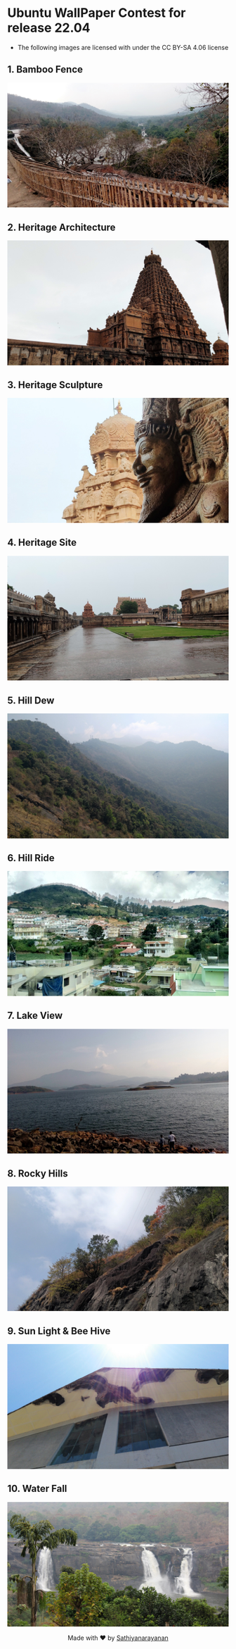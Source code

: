 # Ubuntu WallPaper Contest for release 22.04

- The following images are licensed with under the CC BY-SA 4.06 license

## 1. Bamboo Fence

![](https://github.com/Palani-SN/ubuntu-wallpaper-contest-22.04/blob/main/Bamboo%20Fence.jpg?raw=true)

## 2. Heritage Architecture

![](https://github.com/Palani-SN/ubuntu-wallpaper-contest-22.04/blob/main/Heritage%20Architecture.jpg?raw=true)

## 3. Heritage Sculpture

![](https://github.com/Palani-SN/ubuntu-wallpaper-contest-22.04/blob/main/Heritage%20Sculpture.jpg?raw=true)

## 4. Heritage Site

![](https://github.com/Palani-SN/ubuntu-wallpaper-contest-22.04/blob/main/Heritage%20Site.jpg?raw=true)

## 5. Hill Dew

![](https://github.com/Palani-SN/ubuntu-wallpaper-contest-22.04/blob/main/Hill%20Dew.jpg?raw=true)

## 6. Hill Ride

![](https://github.com/Palani-SN/ubuntu-wallpaper-contest-22.04/blob/main/Hill%20Ride.jpg?raw=true)

## 7. Lake View

![](https://github.com/Palani-SN/ubuntu-wallpaper-contest-22.04/blob/main/Lake%20View.jpg?raw=true)

## 8. Rocky Hills

![](https://github.com/Palani-SN/ubuntu-wallpaper-contest-22.04/blob/main/Rocky%20Hills.jpg?raw=true)

## 9. Sun Light & Bee Hive

![](https://github.com/Palani-SN/ubuntu-wallpaper-contest-22.04/blob/main/Sun%20Light%20&%20Bee%20Hive.jpg?raw=true)

## 10. Water Fall

![](https://github.com/Palani-SN/ubuntu-wallpaper-contest-22.04/blob/main/Water%20Fall.jpg?raw=true)

<center> Made with ❤️ by <a href="https://twitter.com/Sathiya87349706"> Sathiyanarayanan </a> </center> 